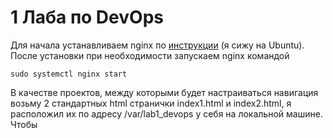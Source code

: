 # 1 Лаба по DevOps 
Для начала устанавливаем nginx по [инструкции](http://nginx.org/en/linux_packages.html#Ubuntu) (я сижу на Ubuntu). После установки при необходимости запускаем nginx командой 
```
sudo systemctl nginx start
```

В качестве проектов, между которыми будет настраиваться навигация возьму 2 стандартных html странички index1.html и index2.html, я расположил их по адресу /var/lab1_devops у себя на локальной машине.
Чтобы 
